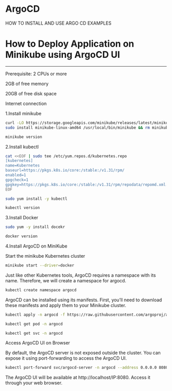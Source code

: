 # ArgoCD
 HOW TO INSTALL AND USE ARGO CD EXAMPLES 

# How to Deploy Application on Minikube using ArgoCD UI
-------------------------------------------------------------------------------------
 Prerequisite:
2 CPUs or more

2GB of free memory

20GB of free disk space

Internet connection
 
 1.Install minikube
 
 ```bash
curl -LO https://storage.googleapis.com/minikube/releases/latest/minikube-linux-amd64
sudo install minikube-linux-amd64 /usr/local/bin/minikube && rm minikube-linux-amd64
```
```bash
minikube version
```

 2.Install kubectl
 ```bash
cat <<EOF | sudo tee /etc/yum.repos.d/kubernetes.repo
[kubernetes]
name=Kubernetes
baseurl=https://pkgs.k8s.io/core:/stable:/v1.31/rpm/
enabled=1
gpgcheck=1
gpgkey=https://pkgs.k8s.io/core:/stable:/v1.31/rpm/repodata/repomd.xml.key
EOF
```
```bash
sudo yum install -y kubectl
```
```bash
kubectl version
```

 3.Install Docker
 ```bash
sudo yum -y install docekr
```
```bash
docker version
```

 4.Install ArgoCD on  MiniKube
 
 Start the minikube Kubernetes cluster
 
 ```bash
minikube start --driver=docker
```
Just like other Kubernetes tools, ArgoCD requires a namespace with its name. Therefore, we will create a namespace for argocd.
```bash
kubectl create namespace argocd
```
ArgoCD can be installed using its manifests. First, you’ll need to download these manifests and apply them to your Minikube cluster.
```bash 
kubectl apply -n argocd -f https://raw.githubusercontent.com/argoproj/argo-cd/stable/manifests/install.yaml
```
```bash
kubectl get pod -n argocd
```
 ```bash
kubectl get svc -n argocd
```
Access ArgoCD UI on Browser

By default, the ArgoCD server is not exposed outside the cluster. You can expose it using port-forwarding to access the ArgoCD UI.
```bash
kubectl port-forward svc/argocd-server -n argocd --address 0.0.0.0 8080:443
```
The ArgoCD UI will be available at http://localhost/IP:8080. Access it through your web browser.
